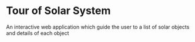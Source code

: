 # Tour of Solar System
An interactive web application which guide the user to a list of solar objects and details of each object 


